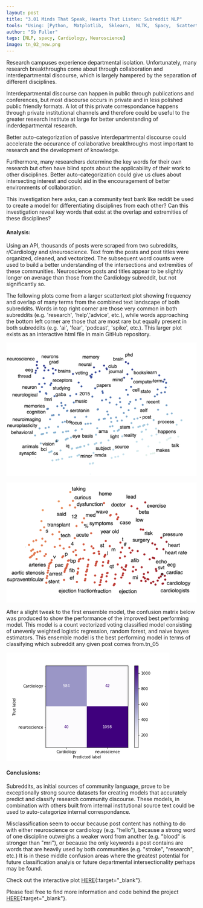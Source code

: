 ```yaml
---
layout: post
title: "3.01 Minds That Speak, Hearts That Listen: Subreddit NLP"
tools: "Using: [Python,  Matplotlib,  Sklearn,  NLTK,  Spacy,  Scattertext]"
author: "Sb Fuller"
tags: [NLP, spacy, Cardiology, Neuroscience]
image: tn_02_new.png
---
```


Research campuses experience departmental isolation. Unfortunately, many research breakthroughs come about through collaboration and interdepartmental discourse, which is largely hampered by the separation of different disciplines.

Interdepartmental discourse can happen in public through publications and conferences, but most discourse occurs in private and in less polished public friendly formats. A lot of this private correspondance happens through private institutional channels and therefore could be useful to the greater research institute at large for better understanding of inderdepartmental research.

Better auto-categorization of passive interdepartmental discourse could accelerate the occurance of collaborative breakthroughs most important to research and the development of knowledge.

Furthermore, many researchers determine the key words for their own research but often have blind spots about the applicability of their work to other disciplines. Better auto-categorization could give us clues about intersecting interest and could aid in the encouragement of better environments of collaboration.

This investigation here asks, can a community text bank like reddit be used to create a model for differentiating disciplines from each other? Can this investigation reveal key words that exist at the overlap and extremities of these disciplines?

#### Analysis:

Using an API, thousands of posts were scraped from two subreddits, r/Cardiology and r/neuroscience. Text from the posts and post titles were organized, cleaned, and vectorized. The subsequent word counts were used to build a better understanding of the intersections and extremities of these communities. Neuroscience posts and titles appear to be slightly longer on average than those from the Cardiology subreddit, but not significantly so.

The following plots come from a larger scattertext plot showing frequency and overlap of many terms from the combined text landscape of both subreddits. Words in top right corner are those very common in both subreddits (e.g. 'research', 'help','advice', etc.), while words approaching the bottom left corner are those that are most rare but equally present in both subreddits (e.g. 'ai', 'fear', 'podcast', 'spike', etc.). This larger plot exists as an interactive html file in main GitHub repository.

![ ](./assets/img/zoom01.png)

![ ](./assets/img/zoom02.png)

After a slight tweak to the first ensemble model, the confusion matrix below was produced to show the performance of the improved best performing model. This model is a count vectorized voting classified model consisting of unevenly weighted logistic regression, random forest, and naive bayes estimators. This ensemble model is the best performing model in terms of classifying which subreddit any given post comes from.tn_05

![ ](./assets/img/best_cmd.png)


#### Conclusions:

Subreddits, as initial sources of community language, prove to be exceptionally strong source datasets for creating models that accurately predict and classify research community discourse. These models, in combination with others built from internal institutional source text could be used to auto-categorize internal correspondance.

Misclassification seem to occur because post content has nothing to do with either neuroscience or cardiology (e.g. "hello"), because a strong word of one discipline outweighs a weaker word from another (e.g. "blood" is stronger than "mri"), or because the only keywords a post contains are words that are heavily used by both communities (e.g. "stroke", "research", etc.) It is in these middle confusion areas where the greatest potential for future classification analyis or future departmental intersectionality perhaps may be found.

Check out the interactive plot [HERE](https://sbfullerstudio.github.io/Minds_That_Speak_Hearts_That_Listen/Subreddit-Visualization.html){:target="_blank"}.


Please feel free to find more information and code behind the project [HERE](https://github.com/sbfullerstudio/Minds_That_Speak_Hearts_That_Listen){:target="_blank"}.

